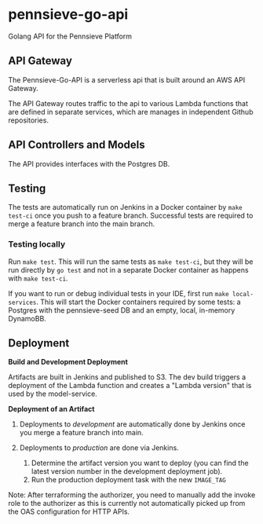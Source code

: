 # pennsieve-go-api
Golang API for the Pennsieve Platform

## API Gateway
The Pennsieve-Go-API is a serverless api that is built around an AWS API Gateway.

The API Gateway routes traffic to the api to various Lambda functions that
are defined in separate services, which are manages in independent Github repositories.

## API Controllers and Models
The API provides interfaces with the Postgres DB.


## Testing

The tests are automatically run on Jenkins in a Docker container by `make test-ci` once you push to a feature branch. Successful tests are required to merge a feature branch into the main branch.

### Testing locally

Run `make test`. This will run the same tests as `make test-ci`, but they will be run directly by `go test` and not in a separate Docker container as happens with `make test-ci`.

If you want to run or debug individual tests in your IDE, first run `make local-services`. This will start the Docker containers required by some tests: a Postgres with the pennsieve-seed DB and an empty, local, in-memory DynamoBB.

## Deployment

__Build and Development Deployment__

Artifacts are built in Jenkins and published to S3. The dev build triggers a deployment of the Lambda function and creates a "Lambda version" that is used by the model-service.

__Deployment of an Artifact__

1. Deployments to *development* are automatically done by Jenkins once you merge a feature branch into main.

2. Deployments to *production* are done via Jenkins.

    1. Determine the artifact version you want to deploy (you can find the latest version number in the development deployment job).
    2. Run the production deployment task with the new `IMAGE_TAG`
    
Note: After terraforming the authorizer, you need to manually add the invoke role
to the authorizer as this is currently not automatically picked up from the OAS 
configuration for HTTP APIs.
